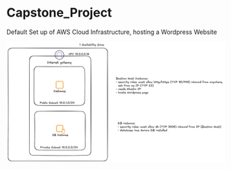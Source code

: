 # Capstone_Project
Default Set up of AWS Cloud Infrastructure, hosting a Wordpress Website

![Default Infrastructure](images/Default_Project_Infrastructure.png)
